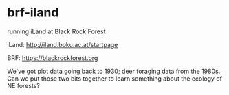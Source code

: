 # brf-iland
running iLand at Black Rock Forest

iLand: http://iland.boku.ac.at/startpage

BRF: https://blackrockforest.org

We've got plot data going back to 1930; deer foraging data from the 1980s. Can we put those two bits together to learn something about the ecology of NE forests?
